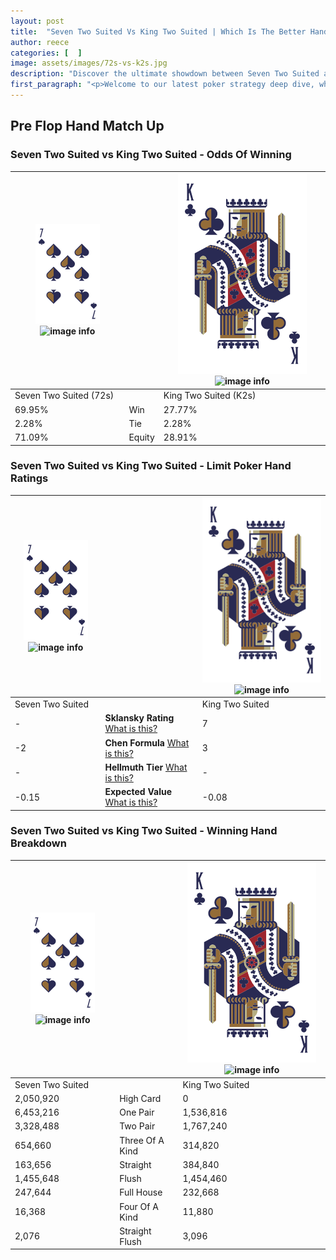 ```yaml
---
layout: post
title:  "Seven Two Suited Vs King Two Suited | Which Is The Better Hand In Poker? A Complete Guide"
author: reece
categories: [  ]
image: assets/images/72s-vs-k2s.jpg
description: "Discover the ultimate showdown between Seven Two Suited and King Two Suited in poker! Uncover the odds, strategies, and scenarios where one hand triumphs over the other. Get ready to up your poker game with this thrilling analysis."
first_paragraph: "<p>Welcome to our latest poker strategy deep dive, where we're pitting two distinct hands against each other in a high-stakes showdown: Seven Two Suited vs King Two Suited.</p><p>In the dynamic world of poker, every decision counts, and knowing which hand holds the upper hand is key to your success at the table.</p><p>In this article, we'll dissect these two hands, explore the scenarios where one dominates the other, and equip you with the knowledge to make strategic choices that can tip the odds in your favor.</p><p>Get ready to unravel the intriguing dynamics of these poker hands and elevate your game to new heights.</p>"
---
```




[comment]: # (sp0)

## Pre Flop Hand Match Up

<div class="table hand-ratings" markdown="1"> 



### Seven Two Suited vs King Two Suited - Odds Of Winning


    
| ![image info](assets/images/hand1/7.png) ![image info](assets/images/hand1/2s.png) |  | ![image info](assets/images/hand2/K.png) ![image info](assets/images/hand2/2s.png) |
| -------- | -------- | -------- |
| Seven Two Suited (72s) |  | King Two Suited (K2s) |
| 69.95% | Win | 27.77% |
| 2.28% | Tie | 2.28% |
| 71.09% | Equity | 28.91% |




[comment]: # (sp1)



### Seven Two Suited vs King Two Suited - Limit Poker Hand Ratings


    
| ![image info](assets/images/hand1/7.png) ![image info](assets/images/hand1/2s.png) |  | ![image info](assets/images/hand2/K.png) ![image info](assets/images/hand2/2s.png) |
| -------- | -------- | -------- |
| Seven Two Suited |  | King Two Suited |
| - | **Sklansky Rating** [What is this?](/sklansky-rating-explained) | 7 |
| -2 | **Chen Formula** [What is this?](/chen-formula-explained) | 3 |
| - | **Hellmuth Tier** [What is this?](/Hellmuth-tier-explained) | - |
| -0.15 | **Expected Value** [What is this?](/expected-value-explained) | -0.08 |




[comment]: # (sp2)



### Seven Two Suited vs King Two Suited - Winning Hand Breakdown


    
| ![image info](assets/images/hand1/7.png) ![image info](assets/images/hand1/2s.png) |  | ![image info](assets/images/hand2/K.png) ![image info](assets/images/hand2/2s.png) |
| -------- | -------- | -------- |
| Seven Two Suited |  | King Two Suited |
| 2,050,920 | High Card | 0 |
| 6,453,216 | One Pair | 1,536,816 |
| 3,328,488 | Two Pair | 1,767,240 |
| 654,660 | Three Of A Kind | 314,820 |
| 163,656 | Straight | 384,840 |
| 1,455,648 | Flush | 1,454,460 |
| 247,644 | Full House | 232,668 |
| 16,368 | Four Of A Kind | 11,880 |
| 2,076 | Straight Flush | 3,096 |




[comment]: # (sp3)



</div>

[comment]: # (sp4)



[comment]: # (sp5)

